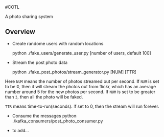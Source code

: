 #COTL

A photo sharing system

## Overview

- Create randome users with random locations
	
	python ./fake_users/generate_user.py [number of users, default 100]

- Stream the post photo data

	python ./fake_post_photos/stream_generator.py [NUM] [TTR]

Here `NUM` means the number of photos streamed out per second. If `NUM` is set to be 0, then it will stream the photos out from flickr, which has an average number around 5 for the new photos per second. If `NUM` is set to be greater than `3`, then all the photo will be faked.

`TTR` means time-to-run(seconds). If set to 0, then the stream will run forever.

- Consume the messages
	python ./kafka_consumers/post_photo_consumer.py 

- to add...
